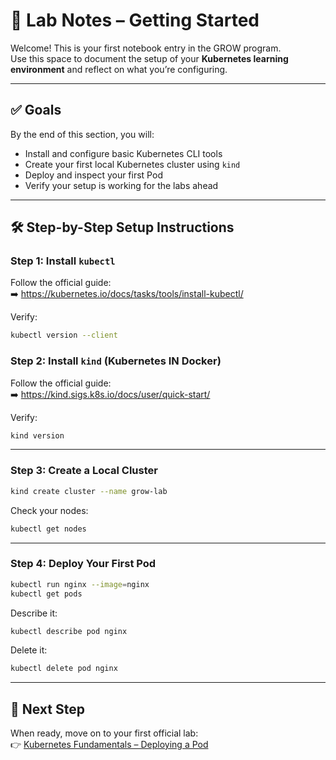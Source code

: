 # 🧪 Lab Notes – Getting Started

Welcome! This is your first notebook entry in the GROW program.  
Use this space to document the setup of your **Kubernetes learning environment** and reflect on what you’re configuring.

---

## ✅ Goals
By the end of this section, you will:
- Install and configure basic Kubernetes CLI tools
- Create your first local Kubernetes cluster using `kind`
- Deploy and inspect your first Pod
- Verify your setup is working for the labs ahead

---

## 🛠️ Step-by-Step Setup Instructions

### Step 1: Install `kubectl`
Follow the official guide:  
➡️ https://kubernetes.io/docs/tasks/tools/install-kubectl/

Verify:
```bash
kubectl version --client
```

### Step 2: Install `kind` (Kubernetes IN Docker)
Follow the official guide:  
➡️ https://kind.sigs.k8s.io/docs/user/quick-start/

Verify:
```bash
kind version
```

---

### Step 3: Create a Local Cluster
```bash
kind create cluster --name grow-lab
```

Check your nodes:
```bash
kubectl get nodes
```

---

### Step 4: Deploy Your First Pod
```bash
kubectl run nginx --image=nginx
kubectl get pods
```

Describe it:
```bash
kubectl describe pod nginx
```

Delete it:
```bash
kubectl delete pod nginx
```

---

## 🎯 Next Step

When ready, move on to your first official lab:  
👉 [Kubernetes Fundamentals – Deploying a Pod](../01-kubernetes-fundamentals/lab-guide.md)
